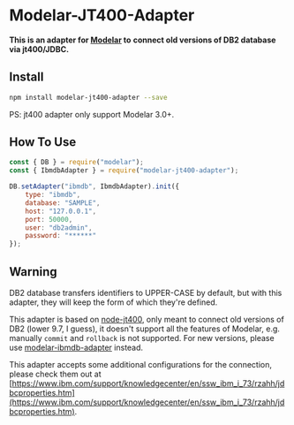 # Modelar-JT400-Adapter

**This is an adapter for [Modelar](https://github.com/hyurl/modelar) to** 
**connect old versions of DB2 database via jt400/JDBC.**

## Install

```sh
npm install modelar-jt400-adapter --save
```

PS: jt400 adapter only support Modelar 3.0+.

## How To Use

```javascript
const { DB } = require("modelar");
const { IbmdbAdapter } = require("modelar-jt400-adapter");

DB.setAdapter("ibmdb", IbmdbAdapter).init({
    type: "ibmdb",
    database: "SAMPLE",
    host: "127.0.0.1",
    port: 50000,
    user: "db2admin",
    password: "******"
});
```

## Warning

DB2 database transfers identifiers to UPPER-CASE by default, but with this 
adapter, they will keep the form of which they're defined.

This adapter is based on [node-jt400](https://www.npmjs.com/package/node-jt400),
only meant to connect old versions of DB2 (lower 9.7, I guess), it doesn't 
support all the features of Modelar, e.g. manually `commit` and `rollback` is 
not supported. For new versions, please use 
[modelar-ibmdb-adapter](https://www.npmjs.com/package/modelar-ibmdb-adapter) 
instead.

This adapter accepts some additional configurations for the connection, please
check them out at 
[https://www.ibm.com/support/knowledgecenter/en/ssw_ibm_i_73/rzahh/jdbcproperties.htm](https://www.ibm.com/support/knowledgecenter/en/ssw_ibm_i_73/rzahh/jdbcproperties.htm).